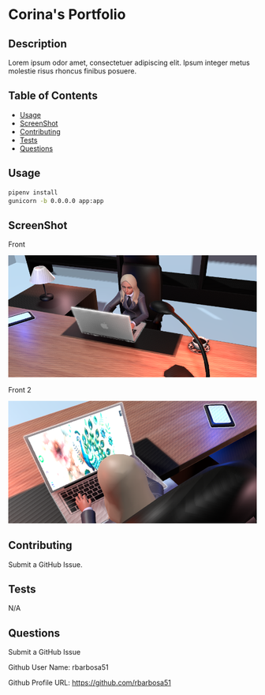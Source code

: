 # Corina's Portfolio


## Description

Lorem ipsum odor amet, consectetuer adipiscing elit. Ipsum integer metus molestie risus rhoncus finibus posuere.

## Table of Contents

- [Usage](#usage)
- [ScreenShot](#screenshot)
- [Contributing](#contributing)
- [Tests](#tests)
- [Questions](#questions)

## Usage

```bash
pipenv install
gunicorn -b 0.0.0.0 app:app
```


## ScreenShot

Front

![Front](./meta/1.png)

Front 2

![Front](./meta/2.png)


## Contributing

Submit a GitHub Issue.

## Tests

N/A

## Questions

Submit a GitHub Issue

Github User Name: rbarbosa51

Github Profile URL: https://github.com/rbarbosa51

